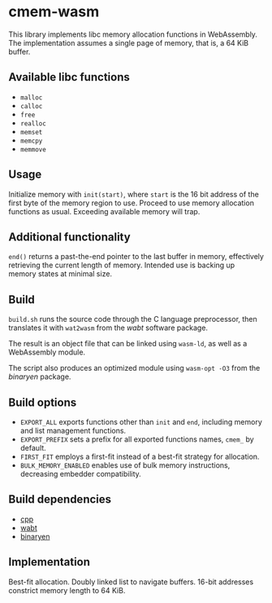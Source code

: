 cmem-wasm
=========

This library implements libc memory allocation functions in WebAssembly.
The implementation assumes a single page of memory, that is, a 64 KiB buffer.

Available libc functions
------------------------

- `malloc`
- `calloc`
- `free`
- `realloc`
- `memset`
- `memcpy`
- `memmove`

Usage
-----

Initialize memory with `init(start)`, where `start` is the 16 bit address of the first byte of the memory region to use. Proceed to use memory allocation functions as usual. Exceeding available memory will trap.

Additional functionality
------------------------

`end()` returns a past-the-end pointer to the last buffer in memory, effectively retrieving the current length of memory. Intended use is backing up memory states at minimal size.

Build
-----

`build.sh` runs the source code through the C language preprocessor, then translates it with `wat2wasm` from the *wabt* software package.

The result is an object file that can be linked using `wasm-ld`, as well as a WebAssembly module.

The script also produces an optimized module using `wasm-opt -O3` from the *binaryen* package.

Build options
-------------

- `EXPORT_ALL` exports functions other than `init` and `end`, including memory and list management functions.
- `EXPORT_PREFIX` sets a prefix for all exported functions names, `cmem_` by default.
- `FIRST_FIT` employs a first-fit instead of a best-fit strategy for allocation.
- `BULK_MEMORY_ENABLED` enables use of bulk memory instructions, decreasing embedder compatibility.

Build dependencies
------------------

- [cpp](https://gcc.gnu.org/onlinedocs/gcc/Preprocessor-Options.html)
- [wabt](https://github.com/WebAssembly/wabt)
- [binaryen](https://github.com/WebAssembly/binaryen)

Implementation
--------------

Best-fit allocation. Doubly linked list to navigate buffers. 16-bit addresses constrict memory length to 64 KiB.
